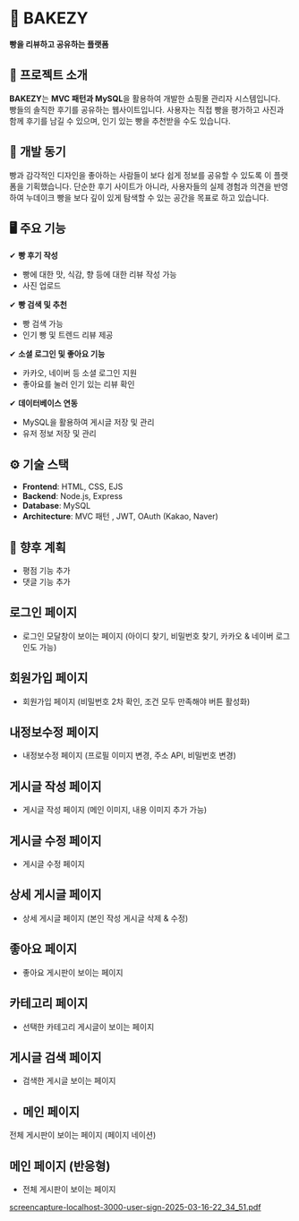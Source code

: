 # 🥐 BAKEZY

**빵을 리뷰하고 공유하는 플랫폼**  

## 🚀 프로젝트 소개  
**BAKEZY**는 **MVC 패턴과 MySQL**을 활용하여 개발한 쇼핑몰 관리자 시스템입니다.  
빵들의 솔직한 후기를 공유하는 웹사이트입니다. 
사용자는 직접 빵을 평가하고 사진과 함께 후기를 남길 수 있으며, 인기 있는 빵을 추천받을 수도 있습니다.

## 🎯 개발 동기  
빵과 감각적인 디자인을 좋아하는 사람들이 보다 쉽게 정보를 공유할 수 있도록 이 플랫폼을 기획했습니다. 
단순한 후기 사이트가 아니라, 사용자들의 실제 경험과 의견을 반영하여 누데이크 빵을 보다 깊이 있게 탐색할 수 있는 공간을 목표로 하고 있습니다.

## 🖥️ 주요 기능  
✔ **빵 후기 작성**  
- 빵에 대한 맛, 식감, 향 등에 대한 리뷰 작성 가능
- 사진 업로드

✔ **빵 검색 및 추천**  
- 빵 검색 가능
- 인기 빵 및 트렌드 리뷰 제공 

✔ **소셜 로그인 및 좋아요 기능**  
- 카카오, 네이버 등 소셜 로그인 지원
- 좋아요를 눌러 인기 있는 리뷰 확인

✔ **데이터베이스 연동**  
- MySQL을 활용하여 게시글 저장 및 관리  
- 유저 정보 저장 및 관리

## ⚙️ 기술 스택  
- **Frontend**: HTML, CSS, EJS  
- **Backend**: Node.js, Express  
- **Database**: MySQL  
- **Architecture**: MVC 패턴 , JWT, OAuth (Kakao, Naver) 

## 📌 향후 계획  
- 평점 기능 추가  
- 댓글 기능 추가  

## 로그인 페이지 ##
- 로그인 모달창이 보이는 페이지 (아이디 찾기, 비밀번호 찾기, 카카오 & 네이버 로그인도 가능)
## 회원가입 페이지 ##
- 회원가입 페이지 (비밀번호 2차 확인,  조건 모두 만족해야 버튼 활성화)
## 내정보수정 페이지 ##
- 내정보수정 페이지 (프로필 이미지 변경, 주소 API, 비밀번호 변경)
## 게시글 작성 페이지 ##
- 게시글 작성 페이지 (메인 이미지, 내용 이미지 추가 가능)
## 게시글 수정 페이지 ##
- 게시글 수정 페이지
## 상세 게시글 페이지 ##
- 상세 게시글 페이지 (본인 작성 게시글 삭제 & 수정)
## 좋아요 페이지 ##
- 좋아요 게시판이 보이는 페이지
## 카테고리 페이지 ##
- 선택한 카테고리 게시글이 보이는 페이지
## 게시글 검색 페이지 ##
- 검색한 게시글 보이는 페이지
- ## 메인 페이지 ##
전체 게시판이 보이는 페이지 (페이지 네이션)
## 메인 페이지 (반응형) ##
- 전체 게시판이 보이는 페이지


[screencapture-localhost-3000-user-sign-2025-03-16-22_34_51.pdf](https://github.com/user-attachments/files/19272386/screencapture-localhost-3000-user-sign-2025-03-16-22_34_51.pdf)
